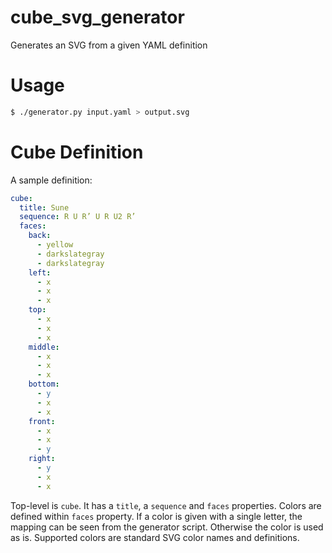 # cube_svg_generator
Generates an SVG from a given YAML definition

# Usage
```bash
$ ./generator.py input.yaml > output.svg
```

# Cube Definition
A sample definition:
```yaml
cube:
  title: Sune
  sequence: R U R’ U R U2 R’
  faces:
    back:
      - yellow
      - darkslategray
      - darkslategray
    left:
      - x
      - x
      - x
    top:
      - x
      - x
      - x
    middle:
      - x
      - x
      - x
    bottom:
      - y
      - x
      - x
    front:
      - x
      - x
      - y
    right:
      - y
      - x
      - x
```

Top-level is `cube`. It has a `title`, a `sequence` and `faces` properties. Colors are defined within `faces` property. If a color is given with a single letter, the mapping can be seen from the generator script. Otherwise the color is used as is. Supported colors are standard SVG color names and definitions.